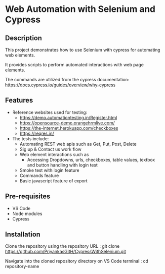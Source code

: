 # Web Automation with Selenium and Cypress

## Description

This project demonstrates how to use Selenium with cypress for automating web elements.

It provides scripts to perform automated interactions with web page elements.

The commands are utilized from the cypress documentation: https://docs.cypress.io/guides/overview/why-cypress

## Features

- Reference websites used for testing:
  - https://demo.automationtesting.in/Register.html
  - https://opensource-demo.orangehrmlive.com/
  - https://the-internet.herokuapp.com/checkboxes
  - https://reqres.in/
- The tests include:
  - Automating REST web apis such as Get, Put, Post, Delete
  - Sig up & Contact us work flow
  - Web element interactions such as 
    - Accessing Dropdowns, urls, checkboxes, table values, textbox and button handling with login test
  - Smoke test with login feature
  - Commands feature
  - Basic javascript feature of export

## Pre-requisites

- VS Code
- Node modules
- Cypress

## Installation

   Clone the repository using the repository URL : git clone https://github.com/PriyankasGitH/CypressWithSelenium.git

   Navigate into the cloned repository directory on VS Code terminal : cd repository-name
   

